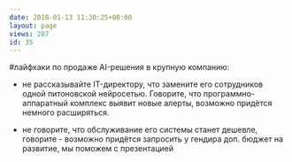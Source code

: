 ```yaml
---
date: 2018-01-13 11:30:25+00:00
layout: page
views: 287
id: 35
---
```


#лайфхаки по продаже AI-решения в крупную компанию:

- не рассказывайте IT-директору, что замените его сотрудников одной питоновской нейросетью. Говорите, что программно-аппаратный комплекс выявит новые алерты, возможно придётся немного расширяться.

- не говорите, что обслуживание его системы станет дешевле, говорите - возможно придётся запросить у гендира доп. бюджет на развитие, мы поможем с презентацией


